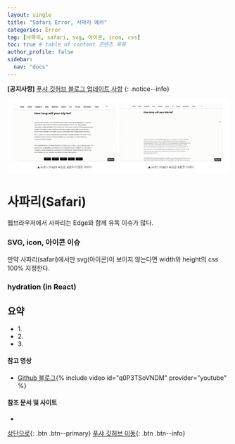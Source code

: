 ```yaml
---
layout: single
title: "Safari Error, 사파리 에러"
categories: Error
tag: [사파리, safari, svg, 아이콘, icon, css]
toc: true # table of content 콘텐츠 목록
author_profile: false
sidebar:
  nav: "docs"
---
```


**[공지사항]** [푸샤 깃허브 블로그 업데이트 사항](https://github.com/de24world/de24world.github.io)
{: .notice--info}

<img src="/assets/images/CLS/width_height.gif" />

# 사파리(Safari)

웹브라우저에서 사파리는 Edge와 함께 유독 이슈가 많다.

### SVG, icon, 아이콘 이슈

만약 사파리(safari)에서만 svg(아이콘)이 보이지 않는다면 width와 height의 css 100% 지정한다.

### hydration (in React)

<div class="notice--success">
<h2>요약</h2>
<ul>
  <li>1. </li>
  <li>2. </li>
  <li>3. </li>
</ul>
</div>

#### 참고 영상

- [Github 블로그](https://youtu.be/q0P3TSoVNDM){% include video id="q0P3TSoVNDM" provider="youtube" %}

#### 참조 문서 및 사이트

- []()

[상단으로](#svg-란){: .btn .btn--primary}
[푸샤 깃허브 이동](https://github.com/de24world){: .btn .btn--info}
